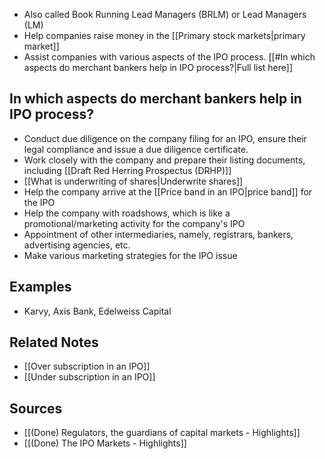 - Also called Book Running Lead Managers (BRLM) or Lead Managers (LM)
- Help companies raise money in the [[Primary stock markets|primary market]]
- Assist companies with various aspects of the IPO process. [[#In which aspects do merchant bankers help in IPO process?|Full list here]]

## In which aspects do merchant bankers help in IPO process?
- Conduct due diligence on the company filing for an IPO, ensure their legal compliance and issue a due diligence certificate.
- Work closely with the company and prepare their listing documents, including [[Draft Red Herring Prospectus (DRHP)]]
- [[What is underwriting of shares|Underwrite shares]]
- Help the company arrive at the [[Price band in an IPO|price band]] for the IPO
- Help the company with roadshows, which is like a promotional/marketing activity for the company's IPO  
- Appointment of other intermediaries, namely, registrars, bankers, advertising agencies, etc.
- Make various marketing strategies for the IPO issue

## Examples
- Karvy, Axis Bank, Edelweiss Capital

## Related Notes
- [[Over subscription in an IPO]]
- [[Under subscription in an IPO]]

## Sources
- [[(Done) Regulators, the guardians of capital markets - Highlights]] 
- [[(Done) The IPO Markets - Highlights]]